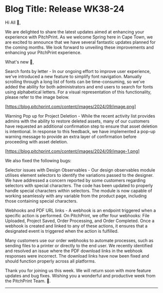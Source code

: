 # **Blog Title**: Release WK38-24

Hi All 👋,

We are delighted to share the latest updates aimed at enhancing your experience with PitchPrint. As we welcome Spring here in Cape Town, we
are excited to announce that we have several fantastic updates planned for the coming months. We look forward to unveiling these
improvements and enhancing your PitchPrint experience.

What's new 🚀,

Search fonts by letter - In our ongoing effort to improve user experience, we've introduced a new feature to simplify font navigation.
Manually scrolling through a long list of fonts can be time-consuming, so we've added the ability for both administrators and end users to
search for fonts using alphabetical letters. For a visual representation of this functionality, please refer to the image below.

[https://blog.pitchprint.com/content/images/2024/09/image.png]

Warning Pop up for Project Deletion - While the recent activity list provides admins with the ability to restore deleted assets, many of our
customers have requested an additional confirmation step to ensure that asset deletion is intentional. In response to this feedback, we have
implemented a pop-up warning message to provide an extra layer of confirmation before proceeding with asset deletion.

[https://blog.pitchprint.com/content/images/2024/09/image-1.png]

We also fixed the following bugs:

Selector issues with Design Observables - Our design observables module utilises element selectors to identify the variations passed to the
designer. We have addressed a concern reported by some customers regarding selectors with special characters. The code has been updated to
properly handle special characters within selectors. The module is now capable of working seamlessly with any variable from the product
page, including those containing special characters.

Webhooks and PDF URL links - A webhook is an endpoint triggered when a specific action is performed. On PitchPrint, we offer four webhooks:
File Uploaded, Project Saved, Order Processing, and Order Completed. Once a webhook is created and linked to any of these actions, it
ensures that a designated event is triggered when the action is fulfilled.

Many customers use our order webhooks to automate processes, such as sending files to a printer or directly to the end user. We recently
identified and resolved an issue where the PDF download links in the webhook responses were incorrect. The download links have now been
fixed and should function properly across all platforms.

Thank you for joining us this week. We will return soon with more feature updates and bug fixes. Wishing you a wonderful and productive week
from the PitchPrint Team. 🤗.

--------------------

